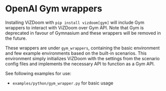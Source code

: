 # OpenAI Gym wrappers

Installing ViZDoom with `pip install vizdoom[gym]` will include
Gym wrappers to interact with ViZDoom over Gym API. Note that Gym is deprecated in favour of Gymnasium and these wrappers will be removed in the future.

These wrappers are under `gym_wrappers`, containing the basic environment and
few example environments based on the built-in scenarios. This environment
simply initializes ViZDoom with the settings from the scenario config files
and implements the necessary API to function as a Gym API.

See following examples for use:
  - `examples/python/gym_wrapper.py` for basic usage
